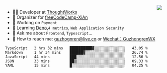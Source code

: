 <img align="right" src="https://github-readme-stats.vercel.app/api?username=guzhongren&show_icons=true&icon_color=805AD5&text_color=000&bg_color=ffffff&hide_title=true" />

- 👨‍💻  Developer at [ThoughtWorks](https://thoughtworks.com)
- 🏢 Organizer for [freeCodeCamp-XiAn](https://github.com/orgs/freeCodeCamp-XiAn)
- 🔭 Working on `Payment`
- 🌱 Learning [Deno](https://deno.land/),`4 metrics`,  `Web Application Security`
- 💬 Ask me about `Frontend`, `Typescript`...
- 🔎 How to reach me: [guzhognren@live.cn](guzhognren@live.cn) or [Wechat：GuzhongrenWX]()

<!--START_SECTION:waka-->
```text
TypeScript   2 hrs 32 mins   ██████████▓░░░░░░░░░░░░░░   43.05 % 
Markdown     1 hr 34 mins    ██████▓░░░░░░░░░░░░░░░░░░   26.74 % 
JavaScript   44 mins         ███░░░░░░░░░░░░░░░░░░░░░░   12.56 % 
JSON         33 mins         ██▒░░░░░░░░░░░░░░░░░░░░░░   09.33 % 
YAML         15 mins         █░░░░░░░░░░░░░░░░░░░░░░░░   04.25 % 
```
<!--END_SECTION:waka-->


